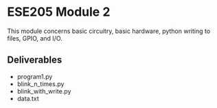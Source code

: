 # ESE205 Module 2

This module concerns basic circuitry, basic hardware, python writing to files, GPIO, and I/O.

## Deliverables

- program1.py
- blink_n_times.py
- blink_with_write.py
- data.txt
